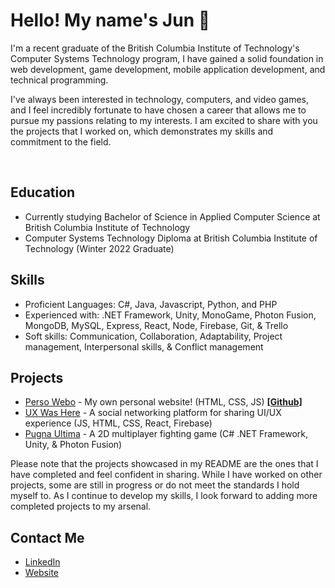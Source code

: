 # Hello! My name's Jun 👋

I'm a recent graduate of the British Columbia Institute of Technology's Computer Systems Technology program, I have gained a solid foundation in web development, game development, mobile application development, and technical programming.

I've always been interested in technology, computers, and video games, and I feel incredibly fortunate to have chosen a career that allows me to pursue my passions relating to my interests. I am excited to share with you the projects that I worked on, which demonstrates my skills and commitment to the field.

<br />

## Education
- Currently studying Bachelor of Science in Applied Computer Science at British Columbia Institute of Technology
- Computer Systems Technology Diploma at British Columbia Institute of Technology (Winter 2022 Graduate)

## Skills
- Proficient Languages: C#, Java, Javascript, Python, and PHP
- Experienced with: .NET Framework, Unity, MonoGame, Photon Fusion, MongoDB, MySQL, Express, React, Node, Firebase, Git, & Trello
- Soft skills: Communication, Collaboration, Adaptability, Project management, Interpersonal skills, & Conflict management

## Projects
- [Perso Webo](https://perso-webo.web.app/) - My own personal website! (HTML, CSS, JS) **\[[Github](https://github.com/Sorumoru/Perso-Webo)\]**
- [UX Was Here](https://www.uxwashere.com/) - A social networking platform for sharing UI/UX experience (JS, HTML, CSS, React, Firebase)
- [Pugna Ultima](https://github.com/Lukauigi/COMP_4956_PROJECT_PUGNA_ULTIMA) - A 2D multiplayer fighting game (C# .NET Framework, Unity, & Photon Fusion)

Please note that the projects showcased in my README are the ones that I have completed and feel confident in sharing. While I have worked on other projects, some are still in progress or do not meet the standards I hold myself to. As I continue to develop my skills, I look forward to adding more completed projects to my arsenal.

## Contact Me
- [LinkedIn](https://www.linkedin.com/in/jun-earl-solomon/)
- [Website](https://perso-webo.web.app/)
